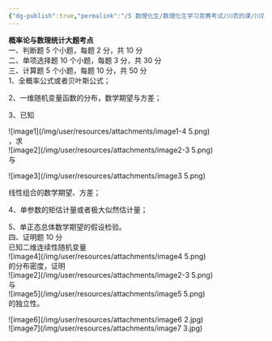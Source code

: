 ```yaml
---
{"dg-publish":true,"permalink":"/5 数理化生/数理化生学习竞赛考试/川农的课/川农概率论/大题考点/","title":"大题考点"}
---
```



**概率论与数理统计大题考点**  
一、判断题 5 个小题，每题 2 分，共 10 分  
二、单项选择题 10 个小题，每题 3 分，共 30 分  
三、计算题 5 个小题，每题 10 分，共 50 分  
1、全概率公式或者贝叶斯公式；

2、一维随机变量函数的分布，数学期望与方差；

3、已知

![image1](/img/user/resources/attachments/image1-4 5.png)  
，求  
![image2](/img/user/resources/attachments/image2-3 5.png)  
与

![image3](/img/user/resources/attachments/image3 5.png)

线性组合的数学期望、方差；

4、单参数的矩估计量或者极大似然估计量；

5、单正态总体数学期望的假设检验。  
四、证明题 10 分  
已知二维连续性随机变量  
![image4](/img/user/resources/attachments/image4 5.png)  
的分布密度，证明  
![image2](/img/user/resources/attachments/image2-3 5.png)  
与  
![image5](/img/user/resources/attachments/image5 5.png)  
的独立性。

![image6](/img/user/resources/attachments/image6 2.jpg)  
![image7](/img/user/resources/attachments/image7 3.jpg)